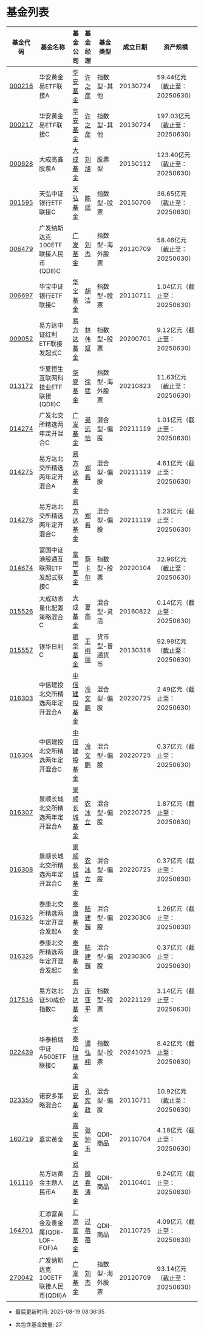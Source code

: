 # 基金列表

   

| 基金代码 | 基金名称 |  基金公司 | 基金经理 | 基金类型 | 成立日期 | 资产规模 |
|----------|----------|----------|----------|----------|----------|----------|
| [000216](https://fundf10.eastmoney.com/jbgk_000216.html) | 华安黄金易ETF联接A |[华安基金](https://fund.eastmoney.com/company/80000228.html) | [许之彦](https://fund.eastmoney.com/manager/30044485.html) | 指数型-其他 | 20130724 | 59.44亿元（截止至：20250630） | 
| [000217](https://fundf10.eastmoney.com/jbgk_000217.html) | 华安黄金易ETF联接C |[华安基金](https://fund.eastmoney.com/company/80000228.html) | [许之彦](https://fund.eastmoney.com/manager/30044485.html) | 指数型-其他 | 20130724 | 197.03亿元（截止至：20250630） | 
| [000628](https://fundf10.eastmoney.com/jbgk_000628.html) | 大成高鑫股票A |[大成基金](https://fund.eastmoney.com/company/80000225.html) | [刘旭](https://fund.eastmoney.com/manager/30361915.html) | 股票型 | 20150112 | 123.40亿元（截止至：20250630） | 
| [001595](https://fundf10.eastmoney.com/jbgk_001595.html) | 天弘中证银行ETF联接C |[天弘基金](https://fund.eastmoney.com/company/80041198.html) | [陈瑶](https://fund.eastmoney.com/manager/30570026.html) | 指数型-股票 | 20150706 | 36.65亿元（截止至：20250630） | 
| [006479](https://fundf10.eastmoney.com/jbgk_006479.html) | 广发纳斯达克100ETF联接人民币(QDII)C |[广发基金](https://fund.eastmoney.com/company/80000248.html) | [刘杰](https://fund.eastmoney.com/manager/30283311.html) | 指数型-海外股票 | 20120709 | 58.46亿元（截止至：20250630） | 
| [006697](https://fundf10.eastmoney.com/jbgk_006697.html) | 华宝中证银行ETF联接C |[华宝基金](https://fund.eastmoney.com/company/80000250.html) | [胡洁](https://fund.eastmoney.com/manager/30191326.html) | 指数型-股票 | 20110711 | 1.04亿元（截止至：20250630） | 
| [009052](https://fundf10.eastmoney.com/jbgk_009052.html) | 易方达中证红利ETF联接发起式C |[易方达基金](https://fund.eastmoney.com/company/80000229.html) | [林伟斌](https://fund.eastmoney.com/manager/30198126.html) | 指数型-股票 | 20200701 | 9.12亿元（截止至：20250630） | 
| [013172](https://fundf10.eastmoney.com/jbgk_013172.html) | 华夏恒生互联网科技业ETF联接(QDII)C |[华夏基金](https://fund.eastmoney.com/company/80000222.html) | [徐猛](https://fund.eastmoney.com/manager/30106590.html) | 指数型-海外股票 | 20210823 | 11.63亿元（截止至：20250630） | 
| [014274](https://fundf10.eastmoney.com/jbgk_014274.html) | 广发北交所精选两年定开混合C |[广发基金](https://fund.eastmoney.com/company/80000248.html) | [吴远怡](https://fund.eastmoney.com/manager/30714349.html) | 混合型-偏股 | 20211119 | 1.01亿元（截止至：20250630） | 
| [014275](https://fundf10.eastmoney.com/jbgk_014275.html) | 易方达北交所精选两年定开混合A |[易方达基金](https://fund.eastmoney.com/company/80000229.html) | [郑希](https://fund.eastmoney.com/manager/30189730.html) | 混合型-偏股 | 20211119 | 4.61亿元（截止至：20250630） | 
| [014276](https://fundf10.eastmoney.com/jbgk_014276.html) | 易方达北交所精选两年定开混合C |[易方达基金](https://fund.eastmoney.com/company/80000229.html) | [郑希](https://fund.eastmoney.com/manager/30189730.html) | 混合型-偏股 | 20211119 | 1.23亿元（截止至：20250630） | 
| [014674](https://fundf10.eastmoney.com/jbgk_014674.html) | 富国中证港股通互联网ETF发起式联接C |[富国基金](https://fund.eastmoney.com/company/80000221.html) | [蔡卡尔](https://fund.eastmoney.com/manager/30516945.html) | 指数型-股票 | 20220104 | 32.96亿元（截止至：20250630） | 
| [015526](https://fundf10.eastmoney.com/jbgk_015526.html) | 大成动态量化配置策略混合C |[大成基金](https://fund.eastmoney.com/company/80000225.html) | [夏高](https://fund.eastmoney.com/manager/30309950.html) | 混合型-灵活 | 20160822 | 0.14亿元（截止至：20250630） | 
| [015557](https://fundf10.eastmoney.com/jbgk_015557.html) | 银华日利C |[银华基金](https://fund.eastmoney.com/company/80000235.html) | [王树丽](https://fund.eastmoney.com/manager/30531436.html) | 货币型-普通货币 | 20130318 | 92.98亿元（截止至：20250630） | 
| [016303](https://fundf10.eastmoney.com/jbgk_016303.html) | 中信建投北交所精选两年定开混合A |[中信建投基金](https://fund.eastmoney.com/company/80355113.html) | [冷文鹏](https://fund.eastmoney.com/manager/30467898.html) | 混合型-偏股 | 20220725 | 2.49亿元（截止至：20250630） | 
| [016304](https://fundf10.eastmoney.com/jbgk_016304.html) | 中信建投北交所精选两年定开混合C |[中信建投基金](https://fund.eastmoney.com/company/80355113.html) | [冷文鹏](https://fund.eastmoney.com/manager/30467898.html) | 混合型-偏股 | 20220725 | 0.37亿元（截止至：20250630） | 
| [016307](https://fundf10.eastmoney.com/jbgk_016307.html) | 景顺长城北交所精选两年定开混合A |[景顺长城基金](https://fund.eastmoney.com/company/80000251.html) | [农冰立](https://fund.eastmoney.com/manager/30581892.html) | 混合型-偏股 | 20220725 | 1.87亿元（截止至：20250630） | 
| [016308](https://fundf10.eastmoney.com/jbgk_016308.html) | 景顺长城北交所精选两年定开混合C |[景顺长城基金](https://fund.eastmoney.com/company/80000251.html) | [农冰立](https://fund.eastmoney.com/manager/30581892.html) | 混合型-偏股 | 20220725 | 0.37亿元（截止至：20250630） | 
| [016325](https://fundf10.eastmoney.com/jbgk_016325.html) | 泰康北交所精选两年定开混合发起A |[泰康基金](https://fund.eastmoney.com/company/81246345.html) | [陆建巍](https://fund.eastmoney.com/manager/30141297.html) | 混合型-偏股 | 20230306 | 1.26亿元（截止至：20250630） | 
| [016326](https://fundf10.eastmoney.com/jbgk_016326.html) | 泰康北交所精选两年定开混合发起C |[泰康基金](https://fund.eastmoney.com/company/81246345.html) | [陆建巍](https://fund.eastmoney.com/manager/30141297.html) | 混合型-偏股 | 20230306 | 0.37亿元（截止至：20250630） | 
| [017516](https://fundf10.eastmoney.com/jbgk_017516.html) | 易方达北证50成份指数C |[易方达基金](https://fund.eastmoney.com/company/80000229.html) | [庞亚平](https://fund.eastmoney.com/manager/30589069.html) | 指数型-股票 | 20221129 | 3.14亿元（截止至：20250630） | 
| [022439](https://fundf10.eastmoney.com/jbgk_022439.html) | 华泰柏瑞中证A500ETF联接C |[华泰柏瑞基金](https://fund.eastmoney.com/company/80055334.html) | [谭弘翔](https://fund.eastmoney.com/manager/30726462.html) | 指数型-股票 | 20241025 | 8.42亿元（截止至：20250630） | 
| [023350](https://fundf10.eastmoney.com/jbgk_023350.html) | 诺安多策略混合C |[诺安基金](https://fund.eastmoney.com/company/80049689.html) | [孔宪政](https://fund.eastmoney.com/manager/30672631.html) | 混合型-偏股 | 20110711 | 10.92亿元（截止至：20250630） | 
| [160719](https://fundf10.eastmoney.com/jbgk_160719.html) | 嘉实黄金 |[嘉实基金](https://fund.eastmoney.com/company/80000223.html) | [张钟玉](https://fund.eastmoney.com/manager/30334245.html) | QDII-商品 | 20110704 | 4.18亿元（截止至：20250630） | 
| [161116](https://fundf10.eastmoney.com/jbgk_161116.html) | 易方达黄金主题人民币A |[易方达基金](https://fund.eastmoney.com/company/80000229.html) | [殷春涛](https://fund.eastmoney.com/manager/30836892.html) | QDII-商品 | 20110401 | 9.24亿元（截止至：20250630） | 
| [164701](https://fundf10.eastmoney.com/jbgk_164701.html) | 汇添富黄金及贵金属(QDII-LOF-FOF)A |[汇添富基金](https://fund.eastmoney.com/company/80053708.html) | [过蓓蓓](https://fund.eastmoney.com/manager/30362194.html) | QDII-商品 | 20110725 | 4.09亿元（截止至：20250630） | 
| [270042](https://fundf10.eastmoney.com/jbgk_270042.html) | 广发纳斯达克100ETF联接人民币(QDII)A |[广发基金](https://fund.eastmoney.com/company/80000248.html) | [刘杰](https://fund.eastmoney.com/manager/30283311.html) | 指数型-海外股票 | 20120709 | 93.14亿元（截止至：20250630） | 
- 最后更新时间: 2025-08-19 08:36:35

- 共包含基金数量: 27

